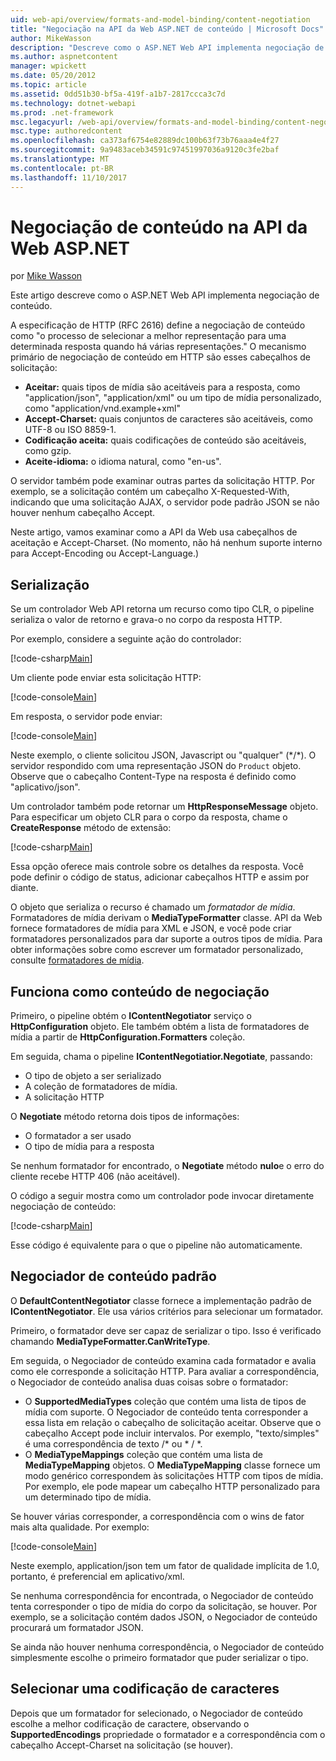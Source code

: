 ```yaml
---
uid: web-api/overview/formats-and-model-binding/content-negotiation
title: "Negociação na API da Web ASP.NET de conteúdo | Microsoft Docs"
author: MikeWasson
description: "Descreve como o ASP.NET Web API implementa negociação de conteúdo HTTP."
ms.author: aspnetcontent
manager: wpickett
ms.date: 05/20/2012
ms.topic: article
ms.assetid: 0dd51b30-bf5a-419f-a1b7-2817ccca3c7d
ms.technology: dotnet-webapi
ms.prod: .net-framework
msc.legacyurl: /web-api/overview/formats-and-model-binding/content-negotiation
msc.type: authoredcontent
ms.openlocfilehash: ca373af6754e82889dc100b63f73b76aaa4e4f27
ms.sourcegitcommit: 9a9483aceb34591c97451997036a9120c3fe2baf
ms.translationtype: MT
ms.contentlocale: pt-BR
ms.lasthandoff: 11/10/2017
---
```

<a name="content-negotiation-in-aspnet-web-api"></a>Negociação de conteúdo na API da Web ASP.NET
====================
por [Mike Wasson](https://github.com/MikeWasson)

Este artigo descreve como o ASP.NET Web API implementa negociação de conteúdo.

A especificação de HTTP (RFC 2616) define a negociação de conteúdo como "o processo de selecionar a melhor representação para uma determinada resposta quando há várias representações." O mecanismo primário de negociação de conteúdo em HTTP são esses cabeçalhos de solicitação:

- **Aceitar:** quais tipos de mídia são aceitáveis para a resposta, como "application/json", "application/xml" ou um tipo de mídia personalizado, como &quot;application/vnd.example+xml&quot;
- **Accept-Charset:** quais conjuntos de caracteres são aceitáveis, como UTF-8 ou ISO 8859-1.
- **Codificação aceita:** quais codificações de conteúdo são aceitáveis, como gzip.
- **Aceite-idioma:** o idioma natural, como "en-us".

O servidor também pode examinar outras partes da solicitação HTTP. Por exemplo, se a solicitação contém um cabeçalho X-Requested-With, indicando que uma solicitação AJAX, o servidor pode padrão JSON se não houver nenhum cabeçalho Accept.

Neste artigo, vamos examinar como a API da Web usa cabeçalhos de aceitação e Accept-Charset. (No momento, não há nenhum suporte interno para Accept-Encoding ou Accept-Language.)

## <a name="serialization"></a>Serialização

Se um controlador Web API retorna um recurso como tipo CLR, o pipeline serializa o valor de retorno e grava-o no corpo da resposta HTTP.

Por exemplo, considere a seguinte ação do controlador:

[!code-csharp[Main](content-negotiation/samples/sample1.cs)]

Um cliente pode enviar esta solicitação HTTP:

[!code-console[Main](content-negotiation/samples/sample2.cmd)]

Em resposta, o servidor pode enviar:

[!code-console[Main](content-negotiation/samples/sample3.cmd)]

Neste exemplo, o cliente solicitou JSON, Javascript ou "qualquer" (\*/\*). O servidor respondido com uma representação JSON do `Product` objeto. Observe que o cabeçalho Content-Type na resposta é definido como &quot;aplicativo/json&quot;.

Um controlador também pode retornar um **HttpResponseMessage** objeto. Para especificar um objeto CLR para o corpo da resposta, chame o **CreateResponse** método de extensão:

[!code-csharp[Main](content-negotiation/samples/sample4.cs)]

Essa opção oferece mais controle sobre os detalhes da resposta. Você pode definir o código de status, adicionar cabeçalhos HTTP e assim por diante.

O objeto que serializa o recurso é chamado um *formatador de mídia*. Formatadores de mídia derivam o **MediaTypeFormatter** classe. API da Web fornece formatadores de mídia para XML e JSON, e você pode criar formatadores personalizados para dar suporte a outros tipos de mídia. Para obter informações sobre como escrever um formatador personalizado, consulte [formatadores de mídia](media-formatters.md).

## <a name="how-content-negotiation-works"></a>Funciona como conteúdo de negociação

Primeiro, o pipeline obtém o **IContentNegotiator** serviço o **HttpConfiguration** objeto. Ele também obtém a lista de formatadores de mídia a partir de **HttpConfiguration.Formatters** coleção.

Em seguida, chama o pipeline **IContentNegotiatior.Negotiate**, passando:

- O tipo de objeto a ser serializado
- A coleção de formatadores de mídia.
- A solicitação HTTP

O **Negotiate** método retorna dois tipos de informações:

- O formatador a ser usado
- O tipo de mídia para a resposta

Se nenhum formatador for encontrado, o **Negotiate** método **nulo**e o erro do cliente recebe HTTP 406 (não aceitável).

O código a seguir mostra como um controlador pode invocar diretamente negociação de conteúdo:

[!code-csharp[Main](content-negotiation/samples/sample5.cs)]

Esse código é equivalente para o que o pipeline não automaticamente.

## <a name="default-content-negotiator"></a>Negociador de conteúdo padrão

O **DefaultContentNegotiator** classe fornece a implementação padrão de **IContentNegotiator**. Ele usa vários critérios para selecionar um formatador.

Primeiro, o formatador deve ser capaz de serializar o tipo. Isso é verificado chamando **MediaTypeFormatter.CanWriteType**.

Em seguida, o Negociador de conteúdo examina cada formatador e avalia como ele corresponde a solicitação HTTP. Para avaliar a correspondência, o Negociador de conteúdo analisa duas coisas sobre o formatador:

- O **SupportedMediaTypes** coleção que contém uma lista de tipos de mídia com suporte. O Negociador de conteúdo tenta corresponder a essa lista em relação o cabeçalho de solicitação aceitar. Observe que o cabeçalho Accept pode incluir intervalos. Por exemplo, "texto/simples" é uma correspondência de texto /\* ou \* / \*.
- O **MediaTypeMappings** coleção que contém uma lista de **MediaTypeMapping** objetos. O **MediaTypeMapping** classe fornece um modo genérico correspondem às solicitações HTTP com tipos de mídia. Por exemplo, ele pode mapear um cabeçalho HTTP personalizado para um determinado tipo de mídia.

Se houver várias corresponder, a correspondência com o wins de fator mais alta qualidade. Por exemplo:

[!code-console[Main](content-negotiation/samples/sample6.cmd)]

Neste exemplo, application/json tem um fator de qualidade implícita de 1.0, portanto, é preferencial em aplicativo/xml.

Se nenhuma correspondência for encontrada, o Negociador de conteúdo tenta corresponder o tipo de mídia do corpo da solicitação, se houver. Por exemplo, se a solicitação contém dados JSON, o Negociador de conteúdo procurará um formatador JSON.

Se ainda não houver nenhuma correspondência, o Negociador de conteúdo simplesmente escolhe o primeiro formatador que puder serializar o tipo.

## <a name="selecting-a-character-encoding"></a>Selecionar uma codificação de caracteres

Depois que um formatador for selecionado, o Negociador de conteúdo escolhe a melhor codificação de caractere, observando o **SupportedEncodings** propriedade o formatador e a correspondência com o cabeçalho Accept-Charset na solicitação (se houver).
